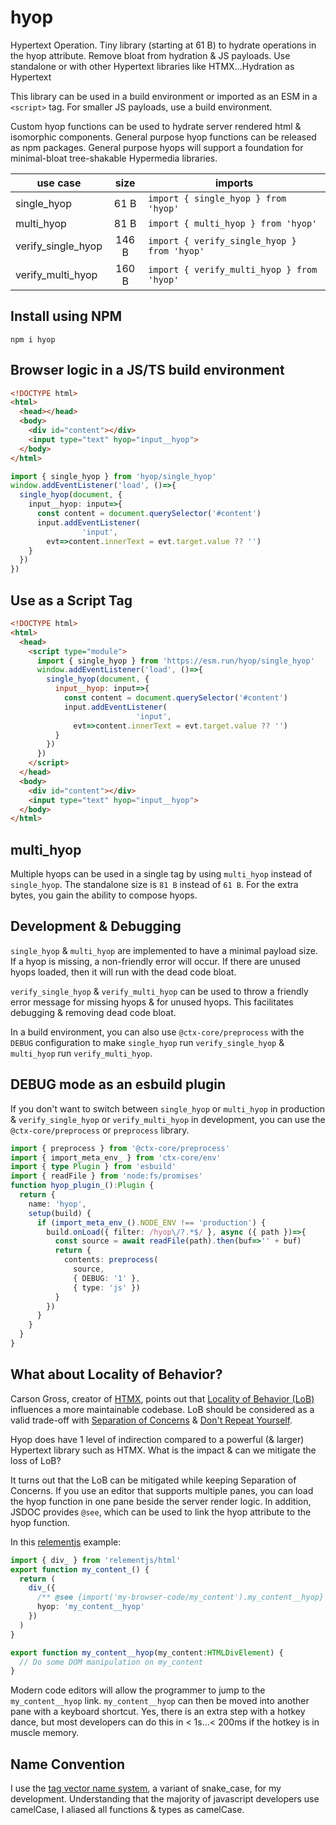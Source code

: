 # hyop

Hypertext Operation. Tiny library (starting at 61 B) to hydrate operations in the hyop attribute. Remove bloat from hydration & JS payloads. Use standalone or with other Hypertext libraries like HTMX...Hydration as Hypertext

This library can be used in a build environment or imported as an ESM in a `<script>` tag. For smaller JS payloads, use a build environment.

Custom hyop functions can be used to hydrate server rendered html & isomorphic components. General purpose hyop functions can be released as npm packages. General purpose hyops will support a foundation for minimal-bloat tree-shakable Hypermedia libraries.

| use case           | size  | imports                                     |
|--------------------|:-----:|---------------------------------------------|
| single_hyop        | 61 B  | `import { single_hyop } from 'hyop'`        |
| multi_hyop         | 81 B  | `import { multi_hyop } from 'hyop'`         |
| verify_single_hyop | 146 B | `import { verify_single_hyop } from 'hyop'` |
| verify_multi_hyop  | 160 B | `import { verify_multi_hyop } from 'hyop'`  |

## Install using NPM

```
npm i hyop
```

## Browser logic in a JS/TS build environment

[//]: @formatter:off
```html
<!DOCTYPE html>
<html>
  <head></head>
  <body>
    <div id="content"></div>
    <input type="text" hyop="input__hyop">
  </body>
</html>
```
[//]: @formatter:on

[//]: @formatter:off
```ts
import { single_hyop } from 'hyop/single_hyop'
window.addEventListener('load', ()=>{
  single_hyop(document, {
    input__hyop: input=>{
      const content = document.querySelector('#content')
      input.addEventListener(
				'input',
        evt=>content.innerText = evt.target.value ?? '')
    }
  })
})
```
[//]: @formatter:on

## Use as a Script Tag

[//]: @formatter:off
```html
<!DOCTYPE html>
<html>
  <head>
    <script type="module">
      import { single_hyop } from 'https://esm.run/hyop/single_hyop'
      window.addEventListener('load', ()=>{
        single_hyop(document, {
          input__hyop: input=>{
            const content = document.querySelector('#content')
            input.addEventListener(
							'input',
              evt=>content.innerText = evt.target.value ?? '')
          }
        })
      })
    </script>
  </head>
  <body>
    <div id="content"></div>
    <input type="text" hyop="input__hyop">
  </body>
</html>
```
[//]: @formatter:on

## multi_hyop

Multiple hyops can be used in a single tag by using `multi_hyop` instead of `single_hyop`. The standalone size is `81 B` instead of `61 B`. For the extra bytes, you gain the ability to compose hyops.

## Development & Debugging

`single_hyop` & `multi_hyop` are implemented to have a minimal payload size. If a hyop is missing, a non-friendly error will occur. If there are unused hyops loaded, then it will run with the dead code bloat.

`verify_single_hyop` & `verify_multi_hyop` can be used to throw a friendly error message for missing hyops & for unused hyops. This facilitates debugging & removing dead code bloat.

In a build environment, you can also use `@ctx-core/preprocess` with the `DEBUG` configuration to make `single_hyop` run `verify_single_hyop` & `multi_hyop` run `verify_multi_hyop`.

## DEBUG mode as an esbuild plugin

If you don't want to switch between `single_hyop` or `multi_hyop` in production & `verify_single_hyop` or `verify_multi_hyop` in development, you can use the `@ctx-core/preprocess` or `preprocess` library.

[//]: @formatter:off
```ts
import { preprocess } from '@ctx-core/preprocess'
import { import_meta_env_ } from 'ctx-core/env'
import { type Plugin } from 'esbuild'
import { readFile } from 'node:fs/promises'
function hyop_plugin_():Plugin {
  return {
    name: 'hyop',
    setup(build) {
      if (import_meta_env_().NODE_ENV !== 'production') {
        build.onLoad({ filter: /hyop\/?.*$/ }, async ({ path })=>{
          const source = await readFile(path).then(buf=>'' + buf)
          return {
            contents: preprocess(
              source,
              { DEBUG: '1' },
              { type: 'js' })
          }
        })
      }
    }
  }
}
```

[//]: @formatter:on

## What about Locality of Behavior?

Carson Gross, creator of [HTMX](https://github.com/bigskysoftware/htmx), points out that [Locality of Behavior (LoB)](https://htmx.org/essays/locality-of-behaviour/) influences a more maintainable codebase. LoB should be considered as a valid trade-off with [Separation of Concerns](https://en.wikipedia.org/wiki/Separation_of_concerns) & [Don't Repeat Yourself](https://en.wikipedia.org/wiki/Don%27t_repeat_yourself).

Hyop does have 1 level of indirection compared to a powerful (& larger) Hypertext library such as HTMX. What is the impact & can we mitigate the loss of LoB?

It turns out that the LoB can be mitigated while keeping Separation of Concerns. If you use an editor that supports multiple panes, you can load the hyop function in one pane beside the server render logic. In addition, JSDOC provides `@see`, which can be used to link the hyop attribute to the hyop function.

In this [relementjs](https://github.com/relementjs/relementjs) example:

[//]: @formatter:off
```ts
import { div_ } from 'relementjs/html'
export function my_content_() {
  return (
    div_({
      /** @see {import('my-browser-code/my_content').my_content__hyop} */
      hyop: 'my_content__hyop'
    })
  )
}
```

```ts
export function my_content__hyop(my_content:HTMLDivElement) {
  // Do some DOM manipulation on my_content
}
```
[//]: @formatter:on

Modern code editors will allow the programmer to jump to the `my_content__hyop` link. `my_content__hyop` can then be moved into another pane with a keyboard shortcut. Yes, there is an extra step with a hotkey dance, but most developers can do this in < 1s...< 200ms if the hotkey is in muscle memory.

## Name Convention

I use the [tag vector name system](https://briantakita.me/posts/tag-vector-0-introduction), a variant of snake_case, for my development. Understanding that the majority of javascript developers use camelCase, I aliased all functions & types as camelCase.
